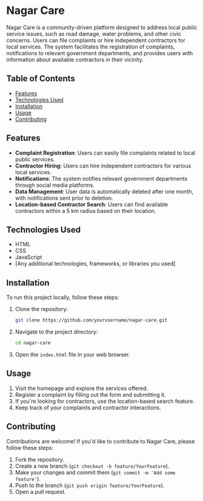 # Nagar Care

Nagar Care is a community-driven platform designed to address local public service issues, such as road damage, water problems, and other civic concerns. Users can file complaints or hire independent contractors for local services. The system facilitates the registration of complaints, notifications to relevant government departments, and provides users with information about available contractors in their vicinity.

## Table of Contents

- [Features](#features)
- [Technologies Used](#technologies-used)
- [Installation](#installation)
- [Usage](#usage)
- [Contributing](#contributing)

## Features

- **Complaint Registration**: Users can easily file complaints related to local public services.
- **Contractor Hiring**: Users can hire independent contractors for various local services.
- **Notifications**: The system notifies relevant government departments through social media platforms.
- **Data Management**: User data is automatically deleted after one month, with notifications sent prior to deletion.
- **Location-based Contractor Search**: Users can find available contractors within a 5 km radius based on their location.

## Technologies Used

- HTML
- CSS
- JavaScript
- [Any additional technologies, frameworks, or libraries you used]

## Installation

To run this project locally, follow these steps:

1. Clone the repository:
   ```bash
   git clone https://github.com/yourusername/nagar-care.git
   ```
   
2. Navigate to the project directory:
   ```bash
   cd nagar-care
   ```

3. Open the `index.html` file in your web browser.

## Usage

1. Visit the homepage and explore the services offered.
2. Register a complaint by filling out the form and submitting it.
3. If you're looking for contractors, use the location-based search feature.
4. Keep track of your complaints and contractor interactions.

## Contributing

Contributions are welcome! If you'd like to contribute to Nagar Care, please follow these steps:

1. Fork the repository.
2. Create a new branch (`git checkout -b feature/YourFeature`).
3. Make your changes and commit them (`git commit -m 'Add some feature'`).
4. Push to the branch (`git push origin feature/YourFeature`).
5. Open a pull request.

